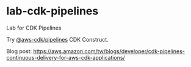 # lab-cdk-pipelines
Lab for CDK Pipelines

Try [@aws-cdk/pipelines](https://docs.aws.amazon.com/cdk/api/latest/docs/pipelines-readme.html) CDK Construct.

Blog post: https://aws.amazon.com/tw/blogs/developer/cdk-pipelines-continuous-delivery-for-aws-cdk-applications/